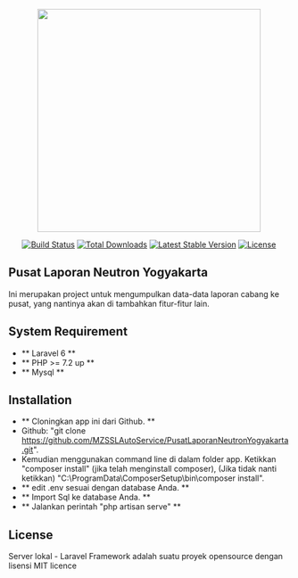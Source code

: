 <p align="center"><img src="https://res.cloudinary.com/dtfbvvkyp/image/upload/v1566331377/laravel-logolockup-cmyk-red.svg" width="400"></p>

<p align="center">
<a href="https://travis-ci.org/laravel/framework"><img src="https://travis-ci.org/laravel/framework.svg" alt="Build Status"></a>
<a href="https://packagist.org/packages/laravel/framework"><img src="https://poser.pugx.org/laravel/framework/d/total.svg" alt="Total Downloads"></a>
<a href="https://packagist.org/packages/laravel/framework"><img src="https://poser.pugx.org/laravel/framework/v/stable.svg" alt="Latest Stable Version"></a>
<a href="https://packagist.org/packages/laravel/framework"><img src="https://poser.pugx.org/laravel/framework/license.svg" alt="License"></a>
</p>

## Pusat Laporan Neutron Yogyakarta

Ini merupakan project untuk mengumpulkan data-data laporan cabang ke pusat, yang nantinya akan di tambahkan fitur-fitur lain.

## System Requirement

- ** Laravel 6 **
- ** PHP >= 7.2 up **
- ** Mysql **

## Installation

- ** Cloningkan app ini dari Github. **
- Github: "git clone https://github.com/MZSSLAutoService/PusatLaporanNeutronYogyakarta.git".
- Kemudian menggunakan command line di dalam folder app. Ketikkan "composer install" (jika telah menginstall composer), (Jika tidak nanti ketikkan) "C:\ProgramData\ComposerSetup\bin\composer install".
- ** edit .env sesuai dengan database Anda. **
- ** Import Sql ke database Anda. **
- ** Jalankan perintah "php artisan serve" **

## License

Server lokal - Laravel Framework adalah suatu proyek opensource dengan lisensi MIT licence

